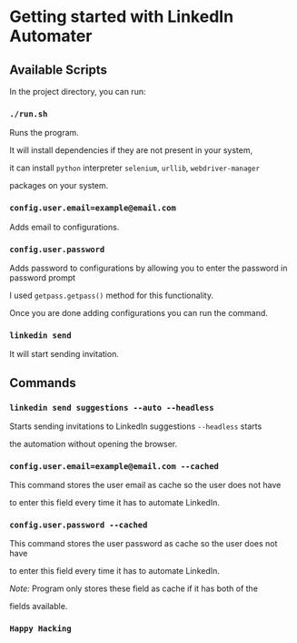 # Getting started with LinkedIn Automater

## Available Scripts

In the project directory, you can run:

### `./run.sh`

Runs the program.

It will install dependencies if they are not present in your system,

it can install `python` interpreter `selenium`, `urllib`, `webdriver-manager`

packages on your system.

### `config.user.email=example@email.com`

Adds email to configurations.

### `config.user.password`

Adds password to configurations by allowing you to enter the password in password prompt

I used `getpass.getpass()` method for this functionality.

Once you are done adding configurations you can run the command.

### `linkedin send`

It will start sending invitation.

## Commands

### `linkedin send suggestions --auto --headless`

Starts sending invitations to LinkedIn suggestions `--headless` starts

the automation without opening the browser.

### `config.user.email=example@email.com --cached`

This command stores the user email as cache so the user does not have

to enter this field every time it has to automate LinkedIn.

### `config.user.password --cached`

This command stores the user password as cache so the user does not have

to enter this field every time it has to automate LinkedIn.

_Note:_ Program only stores these field as cache if it has both of the

fields available.

### `Happy Hacking`
